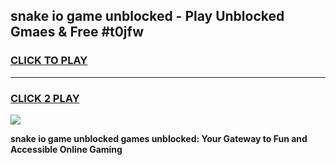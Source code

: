 
## snake io game unblocked - Play Unblocked Gmaes & Free #t0jfw
<h3>
<a href="https://news.freeplayer.one?title=snake_io_game_unblocked&ref=03M">CLICK TO PLAY</a></h3>
<hr>

<h3>
<a href="https://news.freeplayer.one?title=snake_io_game_unblocked&ref=03M">CLICK 2 PLAY</a>
  
</h3>

<a href="https://news.freeplayer.one?title=snake_io_game_unblocked&ref=03M"><img src="https://clearcache.store/games.png"></a>


**snake io game unblocked games unblocked: Your Gateway to Fun and Accessible Online Gaming**
